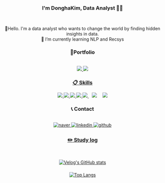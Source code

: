 <div align="center"> 

### <div align="center">I'm DonghaKim, Data Analyst 👨‍💻 </div> 
 
 <br/>
 
 🔭Hello. I'm a data analyst who wants to change the world by finding hidden insights in data.
 <br/>
🌱 I’m currently learning NLP and Recsys 
<br/>

 
### 💬Portfolio

<br/>

<a href="https://my.surfit.io/w/5095468">
<img src="https://img.shields.io/badge/read.cv-111111?style=for-the-badge&logo=read.cv&logoColor=#000000"> 
<a href="https://plausible-canopy-e4b.notion.site/Portfolio-406e18cb6b234867b14e84796f0e8d1b?pvs=4">
<img src="https://img.shields.io/badge/Notion-000000?style=for-the-badge&logo=Notion&logoColor=#000000"> 

  
###  :clipboard: Skills


<img src="https://img.shields.io/badge/Python-3776AB?style=for-the-badge&logo=Python&logoColor=white"/>
<img src="https://img.shields.io/badge/Scikit-learn-F7931E?style=for-the-badge&logo=Scikit-learn&logoColor=white"/>
<img src="https://img.shields.io/badge/Tensorflow-FF6F00?style=for-the-badge&logo=Tensorflow&logoColor=white"/>
<img src="https://img.shields.io/badge/Pytorch-EE4C2C?style=for-the-badge&logo=Pytorch&logoColor=white"/>
<img src="https://img.shields.io/badge/R-276DC3?style=for-the-badge&logo=R&logoColor=white"/>
<img src="https://img.shields.io/badge/MySQL-4479A1?style=for-the-badge&logo=MySQL&logoColor=white" style="height : auto; margin-left : 10px; margin-right : 10px;"/></a>&nbsp;
<img src="https://img.shields.io/badge/Tableau-E97627?style=for-the-badge&logo=Tableau&logoColor=white"/>
 
   <br/>

### 📞 Contact

<br/>

<a href="mailto:qeqw3435@naver.com">
<img src="https://img.shields.io/badge/Naver-03C75A?style=for-the-badge&logo=Naver&logoColor=white" alt="naver" style="margin-bottom: 5px;" />
<a href="www.linkedin.com/in/dandelion26" target="_blank">
<img src=https://img.shields.io/badge/linkedin-%231E77B5.svg?&style=for-the-badge&logo=linkedin&logoColor=white alt=linkedin style="margin-bottom: 5px;" />
<a href="https://github.com/Eastha0526" target="_blank">
<img src=https://img.shields.io/badge/github-%2324292e.svg?&style=for-the-badge&logo=github&logoColor=white alt=github style="margin-bottom: 5px;" />
 
### :pencil2: Study log

 <br/>
    
[![Velog's GitHub stats](https://velog-readme-stats.vercel.app/api?name=dandelion_26&slug=Chapter-1&color=dark&)](https://velog.io/@dandelion_26)


### 

[![Top Langs](https://github-readme-stats.vercel.app/api/top-langs/?username=Eastha0526)](https://github.com/anuraghazra/github-readme-stats)

</div>




    
<!--
**Eastha0526/Eastha0526** is a ✨ _special_ ✨ repository because its `README.md` (this file) appears on your GitHub profile.

### Education

- MIS and Applied Data Science bachelor's degree in Myongji University (2018.03 ~ Now)

### Conference

- 2023 한국 정보 기술 학회 "음악적 특성에 따른 한국 음원 시장 성공요인 분석"
- 2023 한국 디지털 콘텐츠 학회 "AMI 데이터를 활용한 에너지 최적화 기계학습 모형개발"

### Certificate

- 빅데이터분석기사 (23.07)
- AICE ASSOCIATE (23.07)
- 데이터분석 준전문가 ADsP (22.09)

### Award

- 2022 서울 디지털 재단, 서울 시민 데이터를 활용한 도시 문제 해결 경진대회 장려상
- 2023 한국정보기술학회, 2023 하계종합학술대회 및 대학생 논문경진대회 우수논문상
- 2023 한국디지털콘텐츠학회, 2023 하계종합학술대회 및 대학생논문경진대회 동상

### Paper

- "AMI 데이터를 활용한 딥러닝 기반의 에너지 사용량 예측 모델" - 김동하, 이한준 (Journal of KIIT)
  - Deep-learning based Predictive Model For Energy Consumption using AMI Data

### Project

|프로젝트 명|기간|역할|링크|비고|
|:---:|:---:|:--:|:---:|:---:|
|서울 시민데이터를 활용한 도시문제 해결 경진대회|22.10.03 ~ 22.10.14|데이터 수집</br>데이터 시각화</br>전처리</br>AI 모델링|https://github.com/Eastha0526/Seoul||
|AI Challenge for Biodiversity|22.10.05 ~ 22.10.31|AI 모델링, </br> 프로젝트 관리|https://github.com/Eastha0526/sk_bio_2022||
|한국 음원시장 성공요인 분석|22.11 ~ 22.12|데이터 수집</br>EDA</br>모델링|https://github.com/Eastha0526/kpop_market_Success-Factors|우수논문상 수상|
|제 4회 2023 연구 개발특구 AI SPARK 챌린지|23.04 ~ 23.04|모델링|https://github.com/Eastha0526/ai_spark_annomaly_detection||
|BDA 데이터분석 활용 공모전 (CJ 제일제당)|23.05.18 ~ 23.05.26|AI 모델링 </br> XAI 활용</br> 마케팅 인사이트 제시|https://github.com/Eastha0526/CJ||
|AMI 데이터를 활용한 에너지 최적화 기계학습 모형 제작|23.05.18 ~ 23.06.01|프로젝트 관리 </br> 데이터 분석</br> AI 모델 제작|https://github.com/Eastha0526/AMI|동상, KCI 개제|
|제 5회 Future Finance A.I. Challenge|23.07.21 ~ 23.08.20|추천 시스템 제작|https://github.com/km0228kr/KB_RANG||
|LG Aimers 3기 오프라인 해커톤|23.09.16 ~ 23.09.17|시계열 모델 제작|https://github.com/Eastha0526/LG_aimers||

##### Additional Project

|프로젝트명|프로젝트기간|설명|주최/주관|사용기술|
|:---:|:---:|:---:|:---:|:--:|
|탄소중립을 위한 기후 기술 정보 시각화경진대회|22.07 ~ 22.07|탄소 중립을 위한 기후 기술 시각회|녹색기술센터, 데이콘|Tabluea|
|제주도 도로 교통량 예측 AI 경진대회|22.10 ~ 22.11|제주도 도로 교통량 예측 AI 알고리즘 개발|제주테크노파크, 제주특별자치도, 데이콘|XGBoost, Pycaret|
|2023 교원그룹 AI OCR 챌린지|22.12 ~ 23.01|손글씨 인식 AI 모델 개발|(주) 교원, 데이콘|OCR|
|제1회 코스포 x 데이콘 자동차 충돌 분석 AI 경진대회|23.02 ~ 23.03|블랙박스 영상으로부터 자동차의 충돌 상황 분석 AI 모델 개발|코리아스타트업포럼(사), 데이콘|Timesformer|
|한국어 문서 생성 요약|23.03 ~ 23.03|LLM을 활용한 문서 요약 모델 제작|AI Connect|GPT|
|도배 하자 유형 분류 AI 경진대회|23.04 ~ 23.05|도배의 하자 유형을 정확하게 분류하는 AI 모델 개발|한솔 데코, 데이콘|Efficient Net|
|2023 광진구 빅데이터 분석 공모전|23.04 ~ 23.05|광진구 사회 문제인 주차문제를 객체탐지 모델로 해결 제안|광진구|YOLO|
|합성데이터 기반 객체탐지 AI 경진대회|23.05 ~ 23.06|합성데이터를 활용한 자동차 객체탐지 AI 모델 제작|비솔(VISOL), 데이콘|YOLO|
|월간 데이콘 법원 판결 예측 AI 경진대회|23.06 ~ 23.07|법원 판결문 예측 AI 모델 개발|데이콘|BERT|
|생성 이미지 판별|23.07 ~ 23.07|생성 AI로 생성한 가짜 이미지를 판별하는 AI 모델 개발|AI Connect|Efficient Net|

qeqw3435@naver.com
인스타그램

    <a href="https://www.instagram.com/easth526/">
        <img src="https://img.shields.io/badge/Instagram-E4405F?style=for-the-badge&logo=Instagram&logoColor=white"> 
    </a>

로고들

<img src="https://img.shields.io/badge/Anaconda-44A833?style=for-the-badge&logo=Anaconda&logoColor=white"/>
<img src="https://img.shields.io/badge/github-181717?style=for-the-badge&logo=github&logoColor=white">
<img src="https://img.shields.io/badge/VSCode-007ACC?style=for-the-badge&logo=VisualStudioCode&logoColor=white">



처음헤더

![header](https://capsule-render.vercel.app/api?type=waving&color=timeGradient&text=Welcome%20to%20My%20GitHub%20👋&animation=twinkling&fontSize=35&fontAlignY=40&fontAlign=70&height=250)

![header](https://capsule-render.vercel.app/api?type=waving&color=auto&height=300&section=header&text=Welcome-my-github-profile&fontSize=45)


![header](https://capsule-render.vercel.app/api?type=cylinder&color=000000&height=150&section=header&text=980526&fontColor=ffffff&fontSize=70&animation=fadeIn&fontAlignY=55&desc=%20&descAlignY=62&descAlign=62)


[![willianrod's wakatime stats](https://github-readme-stats.vercel.app/api/wakatime?username=Eastha0526)](https://github.com/anuraghazra/github-readme-stats)

깃헙스탯보기
![Anurag's GitHub stats](https://github-readme-stats.vercel.app/api?username=Eastha0526&show_icons=true&theme=radical)
깃헙 사용 언어 보기
<img src="https://github-readme-stats.vercel.app/api/top-langs/?username=Eastha0526&layout=compact"><br><br>

Here are some ideas to get you started:

- 🔭 I’m currently working on ...
- 🌱 I’m currently learning ...
- 👯 I’m looking to collaborate on ...
- 🤔 I’m looking for help with ...
- 💬 Ask me about ...
- 📫 How to reach me: ...
- 😄 Pronouns: ...
- ⚡ Fun fact: ...
-->
